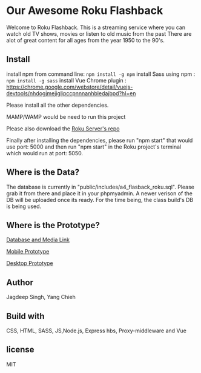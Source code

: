 # Our Awesome Roku Flashback

Welcome to Roku Flashback. This is a streaming service where
you can watch old TV shows, movies or listen to old music from the past
There are alot of great content for all ages from the year 1950 to the 90's.

## Install

install npm from command line: `npm install -g npm`
install Sass using npm : `npm install -g sass`
install Vue Chrome plugin : https://chrome.google.com/webstore/detail/vuejs-devtools/nhdogjmejiglipccpnnnanhbledajbpd?hl=en

Please install all the other dependencies.

MAMP/WAMP would be need to run this project

Please also download the [Roku Server's repo](https://github.com/jagdeepsgill888/rokuserver)

Finally after installing the dependencies, please run "npm start" that would use port: 5000 and then run "npm start" in the Roku project's terminal which would run at port: 5050.

## Where is the Data?

The database is currently in "public/includes/a4_flasback_roku.sql".
Please grab it from there and place it in your phpmyadmin.
A newer verison of the DB will be uploaded once its ready.
For the time being, the class build's DB is being used.

## Where is the Prototype?

[Database and Media Link](https://drive.google.com/drive/folders/1UWUfGl1WlhyDe3UpL0oWQYASnAHFS9A1?usp=sharing)

[Mobile Prototype](https://xd.adobe.com/view/c8638030-343e-4548-95d1-b5f55d449e6e-9d30/)

[Desktop Prototype](https://xd.adobe.com/view/791e8a0a-8a15-4f19-8fae-6402d2d3c6d6-2c4d/)

## Author

Jagdeep Singh, Yang Chieh

## Build with

CSS, HTML, SASS, JS,Node.js, Express
hbs, Proxy-middleware and Vue

## license

MIT
